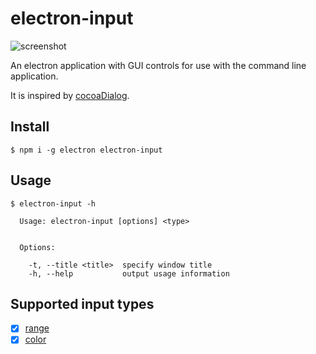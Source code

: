# electron-input

![screenshot](https://i.imgur.com/sLNtERB.png)

An electron application with GUI controls for use with the command line application.

It is inspired by [cocoaDialog](http://mstratman.github.io/cocoadialog/).

## Install

```
$ npm i -g electron electron-input
```

## Usage

```
$ electron-input -h

  Usage: electron-input [options] <type>


  Options:

    -t, --title <title>  specify window title
    -h, --help           output usage information
```

## Supported input types

- [x] [range](https://developer.mozilla.org/en-US/docs/Web/HTML/Element/input/range)
- [x] [color](https://developer.mozilla.org/en-US/docs/Web/HTML/Element/input/color)
